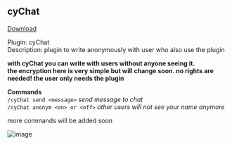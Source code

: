## cyChat
<a href="https://github.com/cydolo/cyPlugins/releases/tag/cypl-chat-b1.3" target="_blank">Download</a>

Plugin: cyChat  
Description: plugin to write anonymously with user who also use the plugin

**with cyChat you can write with users without anyone seeing it.   
the encryption here is very simple but will change soon. no rights are needed! the user only needs the plugin**

**Commands**  
`/cyChat send <message>` *send message to chat*  
`/cyChat anonym <on> or <off>` *other users will not see your name anymore*

more commands will be added soon


![image](https://files.catbox.moe/lqwflo.png)
